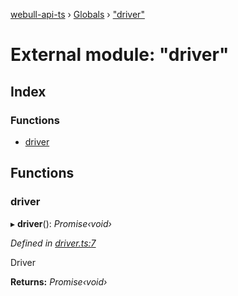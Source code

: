 [webull-api-ts](../README.md) › [Globals](../globals.md) › ["driver"](_driver_.md)

# External module: "driver"

## Index

### Functions

* [driver](_driver_.md#driver)

## Functions

###  driver

▸ **driver**(): *Promise‹void›*

*Defined in [driver.ts:7](https://github.com/edmundpf/webull-api-ts/blob/6b2fcd5/src/driver.ts#L7)*

Driver

**Returns:** *Promise‹void›*
